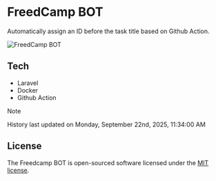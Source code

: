 # FreedCamp BOT

Automatically assign an ID before the task title based on Github Action.

![FreedCamp BOT](https://repository-images.githubusercontent.com/737932867/7d34798b-2680-471c-b089-a78a718d3d6a)

## Tech

- Laravel
- Docker
- Github Action

> [!NOTE]  
> History last updated on Monday, September 22nd, 2025, 11:34:00 AM

## License

The Freedcamp BOT is open-sourced software licensed under the [MIT license](https://opensource.org/licenses/MIT).
